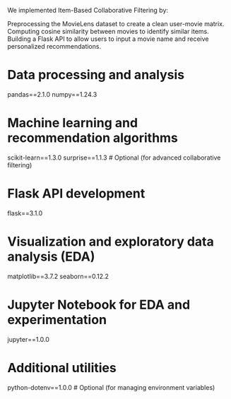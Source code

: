 We implemented Item-Based Collaborative Filtering by:

Preprocessing the MovieLens dataset to create a clean user-movie matrix.
Computing cosine similarity between movies to identify similar items.
Building a Flask API to allow users to input a movie name and receive personalized recommendations.

# Data processing and analysis
pandas==2.1.0
numpy==1.24.3

# Machine learning and recommendation algorithms
scikit-learn==1.3.0
surprise==1.1.3  # Optional (for advanced collaborative filtering)

# Flask API development
flask==3.1.0

# Visualization and exploratory data analysis (EDA)
matplotlib==3.7.2
seaborn==0.12.2

# Jupyter Notebook for EDA and experimentation
jupyter==1.0.0

# Additional utilities
python-dotenv==1.0.0  # Optional (for managing environment variables)
